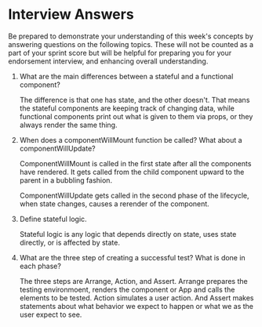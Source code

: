 # Interview Answers
Be prepared to demonstrate your understanding of this week's concepts by answering questions on the following topics. These will not be counted as a part of your sprint score but will be helpful for preparing you for your endorsement interview, and enhancing overall understanding.

1. What are the main differences between a stateful and a functional component?

    The difference is that one has state, and the other doesn't. That means the stateful components are keeping track of changing data, while functional components print out what is given to them via props, or they always render the same thing.

2. When does a componentWillMount function be called? What about a componentWillUpdate?

    ComponentWillMount is called in the first state after all the components have rendered.  It gets called from the child component upward to the parent in a bubbling fashion.  

    ComponentWillUpdate gets called in the second phase of the lifecycle, when state changes, causes a rerender of the component.

3. Define stateful logic.

    Stateful logic is any logic that depends directly on state, uses state directly, or is affected by state.

4. What are the three step of creating a successful test? What is done in each phase?

    The three steps are Arrange, Action, and Assert.  Arrange prepares the testing environmoent, renders the component or App and calls the elements to be tested.  Action simulates a user action.  And Assert makes statements about what behavior we expect to happen or what we as the user expect to see.
